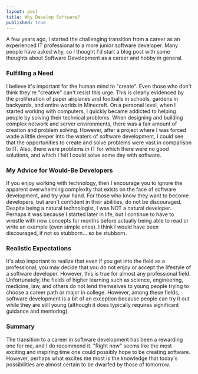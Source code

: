 ```yaml
---
layout: post
title: Why Develop Software?
published: true
---
```

A few years ago, I started the challenging transition from a career as an experienced IT professional to a more junior software developer.  Many people have asked why, so I thought I'd start a blog post with some thoughts about Software Development as a career and hobby in general. 

### Fulfilling a Need

I believe it's important for the human mind to "create". Even those who don't think they're "creative" can't resist this urge.  This is clearly evidenced by the proliferation of paper airplanes and footballs in schools, gardens in backyards, and entire worlds in Minecraft. On a personal level, when I started working with computers, I quickly became addicted to helping people by solving their technical problems. When designing and building complex network and server environments, there was a fair amount of creation and problem solving.  However, after a project where I was forced wade a little deeper into the waters of software development, I could see that the opportunities to create and solve problems were vast in comparison to IT. Also, there were problems in IT for which there were no good solutions, and which I felt I could solve some day with software. 

### My Advice for Would-Be Developers
If you enjoy working with technology, then I encourage you to ignore the apparent overwhelming complexity that exists on the face of software development, and try your hand. For those who know they want to become developers, but aren't confident in their abilities, do not be discouraged. Despite being a natural technologist, I was NOT a natural developer.  Perhaps it was because I started later in life, but I continue to have to wrestle with new concepts for months before actually being able to read or write an example (even simple ones). I think I would have been discouraged, if not so stubborn... so be stubborn. 

### Realistic Expectations
It's also important to realize that even if you get into the field as a professional, you may decide that you do not enjoy or accept the lifestyle of a software developer.  However, this is true for almost any professional field.  Unfortunately, the fields of higher learning such as science, engineering, medicine, law, and others do not lend themselves to young people trying to choose a career path or major in college.  However, among these fields, software development is a bit of an exception because people can try it out while they are still young (although it does typically requires significant guidance and mentoring). 

### Summary
The transition to a career in software development has been a rewarding one for me, and I do recommend it. "Right now" seems like the most exciting and inspiring time one could possibly hope to be creating software. However, perhaps what excites me most is the knowledge that today's possibilities are almost certain to be dwarfed by those of tomorrow. 